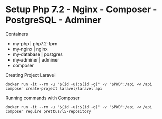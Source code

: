 # Setup Php 7.2 - Nginx - Composer - PostgreSQL - Adminer

Containers
- my-php | php7.2-fpm
- my-nginx | nginx
- my-database | postgres
- my-adminer | adminer
- composer

Creating Project Laravel
```
docker run -it --rm -u "$(id -u):$(id -g)" -v "$PWD":/api -w /api composer create-project laravel/laravel api 
```

Running commands with Composer
```
docker run -it --rm -u "$(id -u):$(id -g)" -v "$PWD":/api -w /api composer require prettus/l5-repository
```
```

